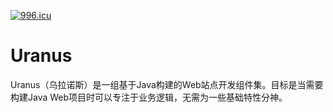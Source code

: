 [![996.icu](https://img.shields.io/badge/link-996.icu-red.svg)](https://996.icu)

# Uranus
Uranus（乌拉诺斯）是一组基于Java构建的Web站点开发组件集。目标是当需要构建Java Web项目时可以专注于业务逻辑，无需为一些基础特性分神。
